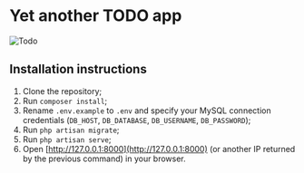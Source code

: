 # Yet another TODO app

![Todo](https://github.com/chimit/sodalabs-assignment/blob/master/todo.png?raw=true)

## Installation instructions

1. Clone the repository;
2. Run `composer install`;
3. Rename `.env.example` to `.env` and specify your MySQL connection credentials (`DB_HOST`, `DB_DATABASE`, `DB_USERNAME`, `DB_PASSWORD`);
4. Run `php artisan migrate`;
5. Run `php artisan serve`;
6. Open [http://127.0.0.1:8000](http://127.0.0.1:8000) (or another IP returned by the previous command) in your browser.

